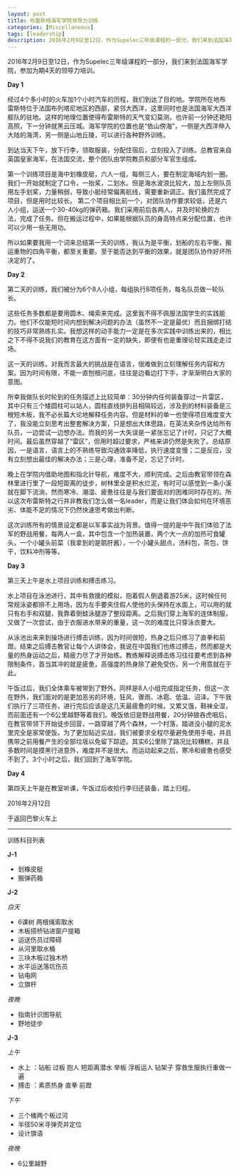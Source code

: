 ```yaml
---
layout: post
title: 布雷斯特海军学院领导力训练
categories: [Miscellaneous]
tags: [leadership]
description: 2016年2月9日至12日，作为Supelec三年级课程的一部分，我们来到法国海军学院，参加为期4天的领导力培训。
---
```

2016年2月9日至12日，作为Supelec三年级课程的一部分，我们来到法国海军学院，参加为期4天的领导力培训。

__Day 1__

经过4个多小时的火车加1个小时汽车的历程，我们到达了目的地。学院所在地布雷斯特位于法国布列塔尼地区的西部，紧邻大西洋，这里同时也是法国海军大西洋舰队的驻地。这样的地理位置使得布雷斯特的天气变幻莫测，也许前一分钟还艳阳高照，下一分钟就黑云压城。海军学院的位置也是“依山傍海”，一侧是大西洋伸入大陆的海湾，另一侧是山地丘陵，可以进行各种野外训练。

到达当天下午，放下行李，领取服装，分配住宿后，立刻投入了训练。总教官来自英国皇家海军，在法国交流，整个团队由学院教员和部分军官生组成。

第一个训练项目是海中划橡皮艇，六人一组，每侧三人，要在制定海域内划一圈。我们一开始就制定了口令，一抬桨，二划水。但是海水波浪比较大，加上左侧队员用左手划桨，力量稍弱，导致小艇经常偏离航线，需要重新调正。我们虽然完成了项目，但是用时比较长。
第二个项目相比前一个，对团队协作要求较低，还是六人小组，运送一个30-40kg的弹药箱。我们采用前后各两人，并及时轮换的方法，完成了任务。但在搬运过程中，如果能根据队员的身高特点来分配位置，也许可以少用一些无用功。

所以如果要我用一个词来总结第一天的训练，我认为是平衡，划船的左右平衡，搬运重物的四角平衡，都至关重要。至于能否达到平衡的效果，就是团队协作好坏所决定的了。

__Day 2__

第二天的训练，我们被分为6个8人小组，每组执行8项任务，每名队员做一轮队长。

这些任务多数都是要用圆木、绳索来完成。这里我不得不佩服法国学生的实践能力。他们不仅能短时间内想到解决问题的办法（虽然不一定是最优）而且捆绑打结的技巧非常熟练扎实。我想这样的动手能力一定是在多次实践中训练出来的，相比之下不得不说我们的教育在这方面有一定的缺失，即便有也是重理论轻实践走走过场。

这一天的训练，对我而言最大的挑战是在语言，很难做到立刻理解任务内容和方案。因为时间有限，不能一直刨根问底，往往是边看边打下手，才渐渐明白大家的意图。

所幸我做队长时轮到的任务描述上比较简单：30分钟内任何装备穿过一片雷区，其中只有三个矮圆柱可以站人，圆柱直线排列且相隔较远，涉及到的材料装备是三根短木板，我不必长篇大论地解释任务内容。但是材料的单一也使得项目难度变大了，我没能立刻思考出整套解决方案，只是想出大体思路，在英法夹杂传达给所有队员，一边尝试一边想办法。而我的另一大失误是一紧张忘记了计时，只记了大概时间。最后虽然穿越了“雷区”，但用时超过要求，严格来讲仍然是失败了。总结原因，一是语言，语言上的不熟练导致沟通效率降低，执行速度变慢；二是反应，没有立刻想出最佳的解决办法；三是心理，准备不足，忘记了计时。

晚上在学院内借助地图和指北针导航，难度不大，顺利完成。之后由教官带领在森林里进行里了一段短距离的徒步，树林里全是积水烂泥，有时可以感觉到一条小溪就在脚下流淌，然而寒冷、潮湿、疲惫往往是与我们要面对的困难同时存在的。所以这次布雷斯特之行并非教我们怎么做一名leader，而是让我们体会如何在环境恶劣、体能不足的情况下仍然快速思考做出判断。

这次训练所有的情景设定都是以军事实战为背景。值得一提的是中午我们体验了法军的野战用餐，每两人一盒，其中包含一个加热装置，两个大一点的加热可食罐头，一个小罐头前菜（我拿到的是鹅肝酱），一个小罐头甜点，汤料包，茶包，饼干，饮料冲剂等等。

__Day 3__

第三天上午是水上项目训练和搏击练习。

水上项目在泳池进行，其中有救援的模拟，抱着假人倒退着游25米，这时候任何常规泳姿都排不上用场，因为左手要夹住假人使他的头保持在水面上，可以用的就只有右手和双腿，我靠着倒蛙泳腿游了整段距离。之后我们穿上海军的连体制服，又做了一次尝试，由于衣服进水带来的重量，这一次的难度比只穿泳衣要大。

从泳池出来来到操场进行搏击训练，因为时间很短，热身之后只练习了直拳和前蹬。结束之后搏击教官让每个人讲体会，我说在中国我们也练过搏击，然而都是大量的热身运动之后，精疲力尽了才开始练。教练解释说搏击练习往往要考虑到各种限制条件，首当其冲的就是疲惫，高强度的热身除了避免受伤，另一个用意就在于此。

午饭过后，我们全体乘车被带到了野外。同样是8人小组完成指定任务，但这一次在野外，我们面对的是更加恶劣的环境，狂风、骤雨、冰雹、低温、沼泽。下午我们执行了三项任务，进行完后应该是这几天最疲惫的时候，又累又饿，鞋袜全湿，而前面还有一个6公里越野等着我们。晚饭依旧是野战用餐，20分钟狼吞虎咽后，在教官带领下开始徒步回营，一路穿越了两个森林，一个村落，踏进没小腿的泥水里完全是家常便饭。为了更加贴近实战，我们被要求全程尽量避免使用手电，并且携带之前用餐产生的全部垃圾以免留下踪迹。其实6公里除了路况比较糟糕，并且多数时间是摸黑行进意外，难度并不是很大。而运动起来之后，寒冷和疲惫也感受不到了。3个小时之后，我们回到了海军学院。

__Day 4__

第四天上午是在教室听课，午饭过后收拾行李归还装备，踏上归程。

2016年2月12日

于返回巴黎火车上


---
训练科目列表

__J-1__

- 划橡皮艇
- 搬弹药箱

__J-2__

_白天_

- 6课树 两根绳索取水
- 木板搭桥钻进窗户提箱
- 运送伤员过障碍
- 从河里取水桶
- 三块木板过独木桥
- 水平运送落坑伤员
- 钻电网
- 立旗杆

_夜晚_

- 指南针识图导航
- 野地徒步

__J-3__

_上午_

- 水上 ：钻船 过板 抱人 短距离潜水 举板 浮板运人 钻架子 穿救生服执行重做一遍
- 搏击 ：素质热身 直拳 前蹬

_下午_

- 三个桶两个板过河
- 半径50米寻弹壳并定位
- 设计旗语

_夜晚_

- 6公里越野
